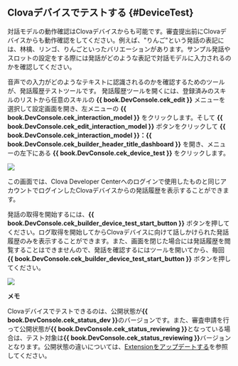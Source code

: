 ## Clovaデバイスでテストする {#DeviceTest}

対話モデルの動作確認はClovaデバイスからも可能です。審査提出前にClovaデバイスからも動作確認をしてください。例えば、"りんご"という発話の表記には、林檎、リンゴ、りんごといったバリエーションがあります。サンプル発話やスロットの設定をする際には発話がどのような表記で対話モデルに入力されるのかを確認してください。

音声での入力がどのようなテキストに認識されるのかを確認するためのツールが、発話履歴テストツールです。
発話履歴ツールを開くには、登録済みのスキルのリストから任意のスキルの **{{ book.DevConsole.cek_edit }}** メニューを選択して設定画面を開き、左メニューの **{{ book.DevConsole.cek_interaction_model }}** をクリックします。そして **{{ book.DevConsole.cek_edit_interaction_model }}** ボタンをクリックして **{{ book.DevConsole.cek_interaction_model }}：{{ book.DevConsole.cek_builder_header_title_dashboard }}** を開き、メニューの左下にある **{{ book.DevConsole.cek_device_test }}** をクリックします。

![](/DevConsole/Assets/Images/DevConsole-DeviceTest_Menu.png)

この画面では、Clova Developer Centerへのログインで使用したものと同じアカウントでログインしたClovaデバイスからの発話履歴を表示することができます。

発話の取得を開始するには、**{{ book.DevConsole.cek_builder_device_test_start_button }}** ボタンを押してください。ログ取得を開始してからClovaデバイスに向けて話しかけられた発話履歴のみを表示することができます。また、画面を閉じた場合には発話履歴を閲覧することはできませんので、発話を確認するにはツールを開いてから、毎回 **{{ book.DevConsole.cek_builder_device_test_start_button }}** ボタンを押してください。

![](/DevConsole/Assets/Images/DevConsole-DeviceTest_StartTest.png)

<div class="note">
  <p><strong>メモ</strong></p>
  <p>Clovaデバイスでテストできるのは、公開状態が<strong>{{ book.DevConsole.cek_status_dev }}</strong>のバージョンです。また、審査申請を行って公開状態が<strong>{{ book.DevConsole.cek_status_reviewing }}</strong>となっている場合は、テスト対象は<strong>{{ book.DevConsole.cek_status_reviewing }}</strong>バージョンとなります。公開状態の違いについては、<a href="https://clova-developers.line.biz/guide/DevConsole/Guides/CEK/Update_Extension.md" target="_blank">Extensionをアップデートする</a>を参照してください。</p>
</div>
